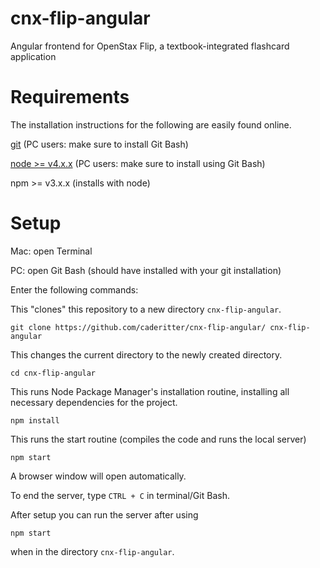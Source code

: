 # cnx-flip-angular
Angular frontend for OpenStax Flip, a textbook-integrated flashcard application

# Requirements
The installation instructions for the following are easily found online.

[git](https://git-scm.com/) (PC users: make sure to install Git Bash)

[node >= v4.x.x](https://nodejs.org/en/) (PC users: make sure to install using Git Bash)

npm >= v3.x.x (installs with node)

# Setup
Mac: open Terminal

PC: open Git Bash (should have installed with your git installation)

Enter the following commands:

This "clones" this repository to a new directory `cnx-flip-angular`.

`git clone https://github.com/caderitter/cnx-flip-angular/ cnx-flip-angular`

This changes the current directory to the newly created directory.

`cd cnx-flip-angular`

This runs Node Package Manager's installation routine, installing all necessary dependencies for the project.

`npm install`

This runs the start routine (compiles the code and runs the local server)

`npm start`

A browser window will open automatically.

To end the server, type `CTRL + C` in terminal/Git Bash.

After setup you can run the server after using

`npm start`

when in the directory `cnx-flip-angular`.


